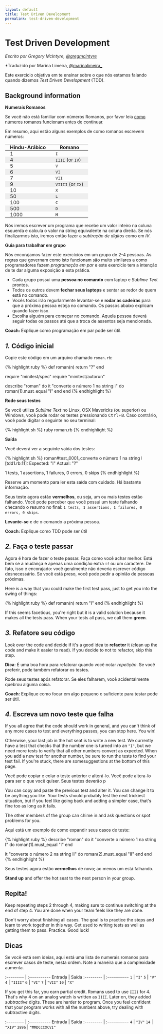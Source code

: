 ```yaml
---
layout: default
title: Test Driven Development
permalink: test-driven-development
---
```


# Test Driven Development

*Escrito por Gregory McIntyre, [@gregmcintyre](https://twitter.com/gregmcintyre)*

*Traduzido por Marina Limeira, [@marinalimeira_](https://twitter.com/marinalimeira_)

Este exercício objetiva em te ensinar sobre o que nós estamos falando quando dizemos
*Test Driven Development* (TDD).

## Background information

**Numerais Romanos**

Se você não está familiar com números Romanos, por favor leia
[como números romanos funcionam][Roman numerals] antes de continuar.

Em resumo, aqui estão alguns exemplos de como romanos escrevem números:

<style>
.roman-table th,
.roman-table td { padding: 0 1rem; }
.roman-table thead tr { border-bottom: 1px solid black; }
.roman-table tr:nth-child(even) td { background-color: #eee; }
</style>

<table class="roman-table">
  <thead>
    <tr>
      <th>Hindu-Arábico</th>
      <th>Romano</th>
    </tr>
  </thead>
  <tbody>
    <tr>
      <td>1</td>
      <td><tt>I</tt></td>
    </tr>
    <tr>
      <td>4</td>
      <td><tt>IIII</tt> (or <tt>IV</tt>)</td>
    </tr>
    <tr>
      <td>5</td>
      <td><tt>V</tt></td>
    </tr>
    <tr>
      <td>6</td>
      <td><tt>VI</tt></td>
    </tr>
    <tr>
      <td>7</td>
      <td><tt>VII</tt></td>
    </tr>
    <tr>
      <td>9</td>
      <td><tt>VIIII</tt> (or <tt>IX</tt>)</td>
    </tr>
    <tr>
      <td>10</td>
      <td><tt>X</tt></td>
    </tr>
    <tr>
      <td>50</td>
      <td><tt>L</tt></td>
    </tr>
    <tr>
      <td>100</td>
      <td><tt>C</tt></td>
    </tr>
    <tr>
      <td>500</td>
      <td><tt>D</tt></td>
    </tr>
    <tr>
      <td>1000</td>
      <td><tt>M</tt></td>
    </tr>
  </tbody>
</table>

Nós iremos escrever um programa que recebe um valor inteiro na coluna esquerda
e calcula o valor na string equivalente na coluna direita. Se nós finalizarmos
isto, iremos então fazer a *subtração de dígitos* como em *IV*.

**Guia para trabalhar em grupo**

Nós encorajamos fazer este exercícios em um grupo de 2-4 pessoas. As regras que
governam como isto funcionam são muito similares a como programadores fazem *programação
em par* e este exercício tem a intenção de te dar alguma exposição a esta prática.

- Cada grupo possui uma **pessoa no comando** com laptop e *Sublime Text* prontos.
- Todos os outros devem **fechar seus laptops** e sentar ao redor de quem está no comando.
- Vocês todos irão regurlarmente levantar-se e **rodar as cadeiras** para que a próxima
pessoa esteja no comando. Os passos abaixo explicam quando fazer isso.
- Escolha alguém para começar no comando. Aquela pessoa deverá seguir todas os passos
até que a troca de assentos seja mencionada.

**Coach:** Explique como programação em par pode ser útil.

## *1.* Código inicial

Copie este código em um arquivo chamado `roman.rb`:

{% highlight ruby %}
def roman(n)
  return "?"
end

require "minitest/spec"
require "minitest/autorun"

describe "roman" do
  it "converte o número 1 na string I" do
    roman(1).must_equal "I"
  end
end
{% endhighlight %}

**Rode seus testes**

Se você utiliza *Sublime Text* no Linux, OSX Mavericks (ou superior) ou Windows, você
pode rodar os testes pressionando <kbd>Ctrl</kbd>+<kbd>B</kbd>. Caso contrário, você pode digitar
o seguinte no seu terminal:

{% highlight sh %}
ruby roman.rb
{% endhighlight %}

**Saída**

Você deverá ver a seguinte saída dos testes:

{% highlight sh %}
roman#test_0001_converte o número 1 na string I [tdd1.rb:11]:
Expected: "I"
  Actual: "?"

1 tests, 1 assertions, 1 failures, 0 errors, 0 skips
{% endhighlight %}

Reserve um momento para ler esta saída com cuidado. Há bastante informação.

Seus teste agora estão **vermelhos**, ou seja, um ou mais testes estão falhando. Você pode
perceber que você possui um teste falhando checando o resumo no final: `1 tests, 1
assertions, 1 failures, 0 errors, 0 skips`.

**Levante-se** e de o comando a próxima pessoa.

**Coach:** Explique como TDD pode ser útil

## *2.* Faça o teste passar

Agora é hora de fazer o teste passar. Faça como você achar melhor. Está bem se a
mudança é apenas uma condição extra `if` ou um caractere. De fato, isso é encorajado:
você geralmente não deveria escrever código desnecessário. Se você está preso,
você pode pedir a opinião de pessoas próximas.

Here is a way that you could make the first test pass, just to get you into the
swing of things:

{% highlight ruby %}
def roman(n)
  return "I"
end
{% endhighlight %}

If this seems facetious, you're right but it is a valid solution because it
makes all the tests pass. When your tests all pass, we call them **green**.

## *3.* Refatore seu código

Look over the code and decide if it's a good idea to **refactor** it (clean up
the code and make it easier to read). If you decide to not to refactor, skip
this step.

**Dica**: É uma boa hora para refatorar quando você notar *repetição*. Se você preferir,
pode também refatorar os testes.

Rode seus testes após refatorar. Se eles falharem, você acidentalmente quebrou alguma coisa.


**Coach:** Explique como focar em algo pequeno o suficiente para testar pode ser útil.

## *4.* Escreva um novo teste que falha

If you all agree that the code should work in general, and you can't think of
any more cases to test and everything passes, you can stop here. You win!

Otherwise, your last job in the hot seat is to write a new test. We currently have
a test that checks that the number one is turned into an `"I"`, but we need more tests
to verify that all other numbers convert as expected. When you add a new test for another
number, be sure to run the tests to find your test fail. If you're stuck, there are
somesuggestions at the bottom of this page.

Você pode copiar e colar o teste anterior e alterá-lo. Você pode altera-lo para
ser o que você quiser. Seus testes deverão p


You can copy and paste the previous test and alter it. You can change it to be
anything you like. Your tests should probably test the next trickiest
situation, but if you feel like going back and adding a simpler case, that's
fine too as long as it fails.

The other members of the group can chime in and ask questions or spot problems
for you.

Aqui está um exemplo de como expandir seus casos de teste:

{% highlight ruby %}
describe "roman" do
  it "converte o número 1 na string I" do
    roman(1).must_equal "I"
  end

  it "converte o número 2 na string II" do
    roman(2).must_equal "II"
  end
end
{% endhighlight %}

Seus testes agora estão **vermelhos** de novo; ao menos um está falhando.

**Stand up** and offer the hot seat to the next person in your group.

## Repita!

Keep repeating steps 2 through 4, making sure to continue switching at the end
of step 4. You are done when your team feels like they are done.

Don't worry about finishing all cases. The goal is to practice the steps and
learn to work together in this way. Get used to writing tests as well as
getting them to pass. Practice. Good luck!

## Dicas

Se você está sem ideias, aqui está uma lista de numerais romanos para escrever casos
de teste, nesta ordem. Note a maneira que a complexidade aumenta.

:--------- | :-----------
Entrada    | Saída
:--------- | :-----------
 `1`       | `"I"`
 `5`       | `"V"`
 `4`       | `"IIII"`
 `6`       | `"VI"`
 `7`       | `"VII"`
 `10`      | `"X"`

If you get this far, you earn partial credit. Romans used to use `IIII` for 4.
That's why 4 on an analog watch is written as `IIII`. Later on, they added
*subtractive* digits. These are harder to program. Once you feel confident that
your program works with all the numbers above, try dealing with subtractive
digits.

:--------- | :-----------
Entrada    | Saída
:--------- | :-----------
`4`        | `"IV"`
`14`       | `"XIV"`
`2896`     | `"MMDCCCXCVI"`

[Roman numerals]: http://www.onlineconversion.com/roman_numerals_advanced.htm
